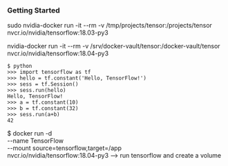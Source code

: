 ### Getting Started 

sudo nvidia-docker run -it --rm -v /tmp/projects/tensor:/projects/tensor nvcr.io/nvidia/tensorflow:18.03-py3


nvidia-docker run -it --rm -v /srv/docker-vault/tensor:/docker-vault/tensor nvcr.io/nvidia/tensorflow:18.04-py3


```
$ python
>>> import tensorflow as tf
>>> hello = tf.constant('Hello, TensorFlow!')
>>> sess = tf.Session()
>>> sess.run(hello)
Hello, TensorFlow!
>>> a = tf.constant(10)
>>> b = tf.constant(32)
>>> sess.run(a+b)
42
```

$ docker run -d \
--name TensorFlow \
--mount source=tensorflow,target=/app \
nvcr.io/nvidia/tensorflow:18.04-py3 --> run tensorflow and create a volume 

